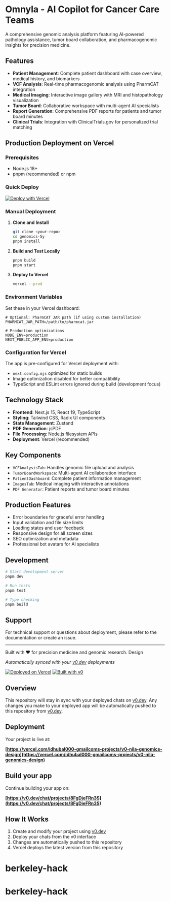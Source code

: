 # Omnyla - AI Copilot for Cancer Care Teams

A comprehensive genomic analysis platform featuring AI-powered pathology assistance, tumor board collaboration, and pharmacogenomic insights for precision medicine.

## Features

- **Patient Management**: Complete patient dashboard with case overview, medical history, and biomarkers
- **VCF Analysis**: Real-time pharmacogenomic analysis using PharmCAT integration
- **Medical Imaging**: Interactive image gallery with MRI and histopathology visualization
- **Tumor Board**: Collaborative workspace with multi-agent AI specialists
- **Report Generation**: Comprehensive PDF reports for patients and tumor board minutes
- **Clinical Trials**: Integration with ClinicalTrials.gov for personalized trial matching

## Production Deployment on Vercel

### Prerequisites
- Node.js 18+ 
- pnpm (recommended) or npm

### Quick Deploy

[![Deploy with Vercel](https://vercel.com/button)](https://vercel.com/new/clone?repository-url=https://github.com/your-username/genomics-5y)

### Manual Deployment

1. **Clone and Install**
   ```bash
   git clone <your-repo>
   cd genomics-5y
   pnpm install
   ```

2. **Build and Test Locally**
   ```bash
   pnpm build
   pnpm start
   ```

3. **Deploy to Vercel**
   ```bash
   vercel --prod
   ```

### Environment Variables

Set these in your Vercel dashboard:

```env
# Optional: PharmCAT JAR path (if using custom installation)
PHARMCAT_JAR_PATH=/path/to/pharmcat.jar

# Production optimizations
NODE_ENV=production
NEXT_PUBLIC_APP_ENV=production
```

### Configuration for Vercel

The app is pre-configured for Vercel deployment with:
- `next.config.mjs` optimized for static builds
- Image optimization disabled for better compatibility
- TypeScript and ESLint errors ignored during build (development focus)

## Technology Stack

- **Frontend**: Next.js 15, React 19, TypeScript
- **Styling**: Tailwind CSS, Radix UI components
- **State Management**: Zustand
- **PDF Generation**: jsPDF
- **File Processing**: Node.js filesystem APIs
- **Deployment**: Vercel (recommended)

## Key Components

- `VCFAnalysisTab`: Handles genomic file upload and analysis
- `TumorBoardWorkspace`: Multi-agent AI collaboration interface  
- `PatientDashboard`: Complete patient information management
- `ImagesTab`: Medical imaging with interactive annotations
- `PDF Generator`: Patient reports and tumor board minutes

## Production Features

- Error boundaries for graceful error handling
- Input validation and file size limits
- Loading states and user feedback
- Responsive design for all screen sizes
- SEO optimization and metadata
- Professional bot avatars for AI specialists

## Development

```bash
# Start development server
pnpm dev

# Run tests
pnpm test

# Type checking
pnpm build
```

## Support

For technical support or questions about deployment, please refer to the documentation or create an issue.

---

Built with ❤️ for precision medicine and genomic research. Design

*Automatically synced with your [v0.dev](https://v0.dev) deployments*

[![Deployed on Vercel](https://img.shields.io/badge/Deployed%20on-Vercel-black?style=for-the-badge&logo=vercel)](https://vercel.com/idhubal000-gmailcoms-projects/v0-nila-genomics-design)
[![Built with v0](https://img.shields.io/badge/Built%20with-v0.dev-black?style=for-the-badge)](https://v0.dev/chat/projects/8FgDjeFRn3S)

## Overview

This repository will stay in sync with your deployed chats on [v0.dev](https://v0.dev).
Any changes you make to your deployed app will be automatically pushed to this repository from [v0.dev](https://v0.dev).

## Deployment

Your project is live at:

**[https://vercel.com/idhubal000-gmailcoms-projects/v0-nila-genomics-design](https://vercel.com/idhubal000-gmailcoms-projects/v0-nila-genomics-design)**

## Build your app

Continue building your app on:

**[https://v0.dev/chat/projects/8FgDjeFRn3S](https://v0.dev/chat/projects/8FgDjeFRn3S)**

## How It Works

1. Create and modify your project using [v0.dev](https://v0.dev)
2. Deploy your chats from the v0 interface
3. Changes are automatically pushed to this repository
4. Vercel deploys the latest version from this repository
# berkeley-hack
# berkeley-hack
